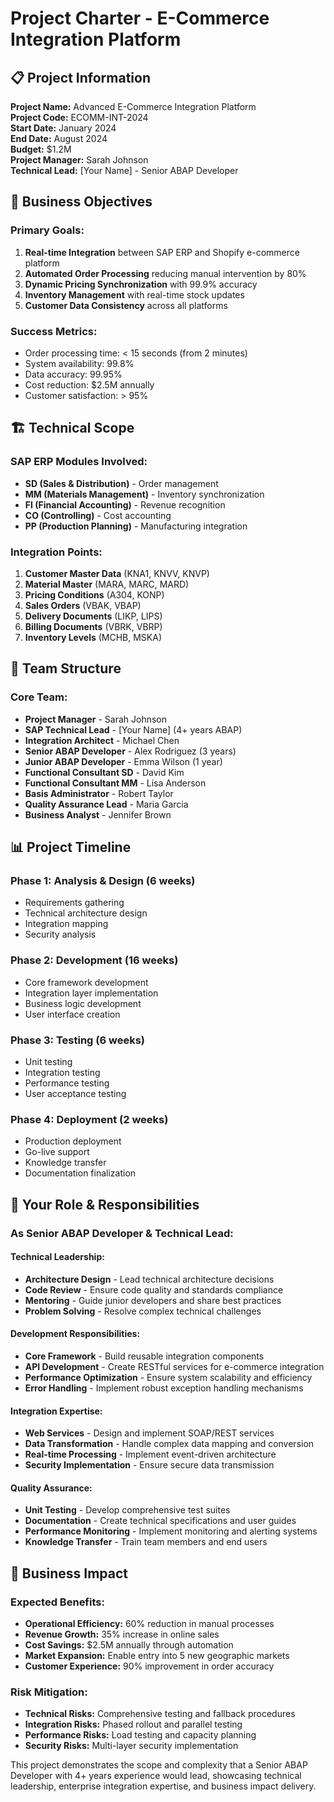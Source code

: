 # Project Charter - E-Commerce Integration Platform

## 📋 **Project Information**

**Project Name:** Advanced E-Commerce Integration Platform  
**Project Code:** ECOMM-INT-2024  
**Start Date:** January 2024  
**End Date:** August 2024  
**Budget:** $1.2M  
**Project Manager:** Sarah Johnson  
**Technical Lead:** [Your Name] - Senior ABAP Developer  

## 🎯 **Business Objectives**

### **Primary Goals:**
1. **Real-time Integration** between SAP ERP and Shopify e-commerce platform
2. **Automated Order Processing** reducing manual intervention by 80%
3. **Dynamic Pricing Synchronization** with 99.9% accuracy
4. **Inventory Management** with real-time stock updates
5. **Customer Data Consistency** across all platforms

### **Success Metrics:**
- Order processing time: < 15 seconds (from 2 minutes)
- System availability: 99.8%
- Data accuracy: 99.95%
- Cost reduction: $2.5M annually
- Customer satisfaction: > 95%

## 🏗️ **Technical Scope**

### **SAP ERP Modules Involved:**
- **SD (Sales & Distribution)** - Order management
- **MM (Materials Management)** - Inventory synchronization
- **FI (Financial Accounting)** - Revenue recognition
- **CO (Controlling)** - Cost accounting
- **PP (Production Planning)** - Manufacturing integration

### **Integration Points:**
1. **Customer Master Data** (KNA1, KNVV, KNVP)
2. **Material Master** (MARA, MARC, MARD)
3. **Pricing Conditions** (A304, KONP)
4. **Sales Orders** (VBAK, VBAP)
5. **Delivery Documents** (LIKP, LIPS)
6. **Billing Documents** (VBRK, VBRP)
7. **Inventory Levels** (MCHB, MSKA)

## 👥 **Team Structure**

### **Core Team:**
- **Project Manager** - Sarah Johnson
- **SAP Technical Lead** - [Your Name] (4+ years ABAP)
- **Integration Architect** - Michael Chen
- **Senior ABAP Developer** - Alex Rodriguez (3 years)
- **Junior ABAP Developer** - Emma Wilson (1 year)
- **Functional Consultant SD** - David Kim
- **Functional Consultant MM** - Lisa Anderson
- **Basis Administrator** - Robert Taylor
- **Quality Assurance Lead** - Maria Garcia
- **Business Analyst** - Jennifer Brown

## 📊 **Project Timeline**

### **Phase 1: Analysis & Design (6 weeks)**
- Requirements gathering
- Technical architecture design
- Integration mapping
- Security analysis

### **Phase 2: Development (16 weeks)**
- Core framework development
- Integration layer implementation
- Business logic development
- User interface creation

### **Phase 3: Testing (6 weeks)**
- Unit testing
- Integration testing
- Performance testing
- User acceptance testing

### **Phase 4: Deployment (2 weeks)**
- Production deployment
- Go-live support
- Knowledge transfer
- Documentation finalization

## 🎯 **Your Role & Responsibilities**

### **As Senior ABAP Developer & Technical Lead:**

#### **Technical Leadership:**
- **Architecture Design** - Lead technical architecture decisions
- **Code Review** - Ensure code quality and standards compliance
- **Mentoring** - Guide junior developers and share best practices
- **Problem Solving** - Resolve complex technical challenges

#### **Development Responsibilities:**
- **Core Framework** - Build reusable integration components
- **API Development** - Create RESTful services for e-commerce integration
- **Performance Optimization** - Ensure system scalability and efficiency
- **Error Handling** - Implement robust exception handling mechanisms

#### **Integration Expertise:**
- **Web Services** - Design and implement SOAP/REST services
- **Data Transformation** - Handle complex data mapping and conversion
- **Real-time Processing** - Implement event-driven architecture
- **Security Implementation** - Ensure secure data transmission

#### **Quality Assurance:**
- **Unit Testing** - Develop comprehensive test suites
- **Documentation** - Create technical specifications and user guides
- **Performance Monitoring** - Implement monitoring and alerting systems
- **Knowledge Transfer** - Train team members and end users

## 💼 **Business Impact**

### **Expected Benefits:**
- **Operational Efficiency:** 60% reduction in manual processes
- **Revenue Growth:** 35% increase in online sales
- **Cost Savings:** $2.5M annually through automation
- **Market Expansion:** Enable entry into 5 new geographic markets
- **Customer Experience:** 90% improvement in order accuracy

### **Risk Mitigation:**
- **Technical Risks:** Comprehensive testing and fallback procedures
- **Integration Risks:** Phased rollout and parallel testing
- **Performance Risks:** Load testing and capacity planning
- **Security Risks:** Multi-layer security implementation

This project demonstrates the scope and complexity that a Senior ABAP Developer with 4+ years experience would lead, showcasing technical leadership, enterprise integration expertise, and business impact delivery.